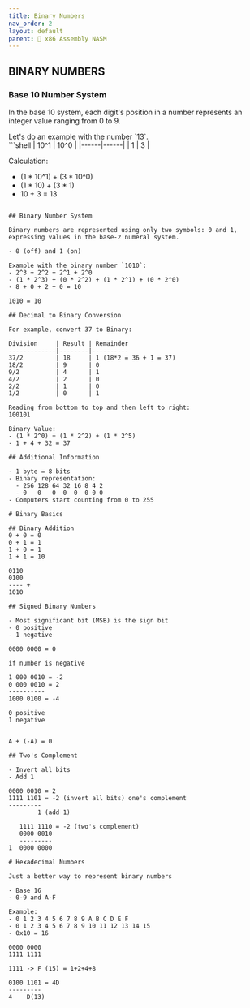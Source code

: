 ```yaml
---
title: Binary Numbers
nav_order: 2
layout: default
parent: 🔲 x86 Assembly NASM
---
```


## **BINARY NUMBERS**

### **Base 10 Number System**

In the base 10 system, each digit's position in a number represents an integer value ranging from 0 to 9.

<div class="code-example" markdown="1">
Let's do an example with the number `13`.
</div>
```shell
| 10^1 | 10^0 |
|------|------|
|  1   |  3   |

Calculation:
- (1 * 10^1) + (3 * 10^0)
- (1 * 10) + (3 * 1)
- 10 + 3 = 13
```

## Binary Number System

Binary numbers are represented using only two symbols: 0 and 1, expressing values in the base-2 numeral system.

- 0 (off) and 1 (on)

Example with the binary number `1010`:
- 2^3 + 2^2 + 2^1 + 2^0
- (1 * 2^3) + (0 * 2^2) + (1 * 2^1) + (0 * 2^0)
- 8 + 0 + 2 + 0 = 10

1010 = 10

## Decimal to Binary Conversion

For example, convert 37 to Binary:

Division     | Result | Remainder
-------------|--------|----------
37/2         | 18     | 1 (18*2 = 36 + 1 = 37)
18/2         | 9      | 0
9/2          | 4      | 1
4/2          | 2      | 0
2/2          | 1      | 0
1/2          | 0      | 1

Reading from bottom to top and then left to right:
100101

Binary Value:
- (1 * 2^0) + (1 * 2^2) + (1 * 2^5)
- 1 + 4 + 32 = 37

## Additional Information

- 1 byte = 8 bits
- Binary representation:
  - 256 128 64 32 16 8 4 2
  - 0   0   0  0  0  0 0 0
- Computers start counting from 0 to 255

# Binary Basics

## Binary Addition
0 + 0 = 0
0 + 1 = 1
1 + 0 = 1
1 + 1 = 10

0110
0100
---- +
1010

## Signed Binary Numbers

- Most significant bit (MSB) is the sign bit
- 0 positive
- 1 negative

0000 0000 = 0

if number is negative

1 000 0010 = -2
0 000 0010 = 2
----------
1000 0100 = -4

0 positive
1 negative


A + (-A) = 0

## Two's Complement

- Invert all bits
- Add 1

0000 0010 = 2
1111 1101 = -2 (invert all bits) one's complement
---------
        1 (add 1)

   1111 1110 = -2 (two's complement)
   0000 0010
   ---------
1  0000 0000

# Hexadecimal Numbers

Just a better way to represent binary numbers

- Base 16
- 0-9 and A-F

Example:
- 0 1 2 3 4 5 6 7 8 9 A B C D E F
- 0 1 2 3 4 5 6 7 8 9 10 11 12 13 14 15
- 0x10 = 16

0000 0000
1111 1111

1111 -> F (15) = 1+2+4+8

0100 1101 = 4D
---------
4    D(13)
